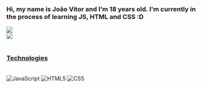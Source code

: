 ### Hi, my name is João Vitor and I'm 18 years old. I'm currently in the process of learning JS, HTML and CSS :D

<div>
  <a href="https://github.com/KusouUK">
  <img src="https://github-readme-stats.vercel.app/api?username=KUSOUUK&show_icons=true&theme=radical"/><br>
  <img src="https://github-readme-stats.vercel.app/api/top-langs/?username=KusouUK&theme=radical"/>
</div>
</br>

### Technologies

<div style="display: inline-block"><br>
  <img align="center" alt="JavaScript" src="https://img.shields.io/badge/JavaScript-323330?style=for-thebadge&logo=javascript&logoColor=F7DF1E">
  <img align="center" alt="HTML5" src="https://img.shields.io/badge/HTML5-E34F26?style=for-the-badge&logo=html5&logoColor=white">
  <img align="center" alt="CSS" src="https://cdn.jsdelivr.net/gh/devicons/devicon/icons/css3/css3-original.svg">
</div>
